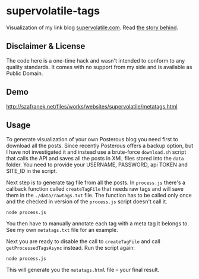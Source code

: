# supervolatile-tags

Visualization of my link blog [supervolatile.com](http://supervolatile.com).
Read [the story behind](http://szafranek.net).

## Disclaimer & License

The code here is a one-time hack and wasn't intended to conform to any quality standards.
It comes with no support from my side and is available as Public Domain.


## Demo

<http://szafranek.net/files/works/websites/supervolatile/metatags.html>


## Usage

To generate visualization of your own Posterous blog you need first to download all the posts. Since recently Posterous offers a backup option, but I have not investigated it and instead use a brute-force `download.sh` script that calls the API and saves all the posts in XML files stored into the `data` folder. You need to provide your USERNAME, PASSWORD, api TOKEN and SITE_ID in the script. 

Next step is to generate tag file from all the posts. In `process.js` there's a callback function called `createTagFile` that needs raw tags and will save them in the `./data/rawtags.txt` file. The function has to be called only once and the checked in version of the `process.js` script doesn't call it.

```
node process.js
```

You then have to manually annotate each tag with a meta tag it belongs to. See my own `metatags.txt` file for an example.

Next you are ready to disable the call to `createTagFile` and call `getProcessedTagsAsync` instead. Run the script again:

```
node process.js
```

This will generate you the `metatags.html` file – your final result.
